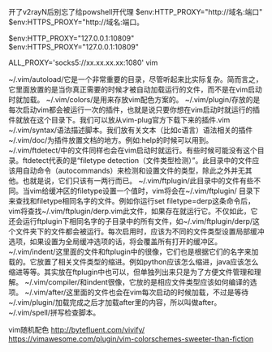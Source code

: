 开了v2rayN后别忘了给powshell开代理
$env:HTTP_PROXY="http://域名:端口"
$env:HTTPS_PROXY="http://域名:端口。

$env:HTTP_PROXY="127.0.0.1:10809"
$env:HTTPS_PROXY="127.0.0.1:10809"

ALL_PROXY='socks5://xx.xx.xx.xx:1080' vim

~/.vim/autoload/它是一个非常重要的目录，尽管听起来比实际复杂。简而言之，它里面放置的是当你真正需要的时候才被自动加载运行的文件，而不是在vim启动时就加载。
~/.vim/colors/是用来存放vim配色方案的。
~/.vim/plugin/存放的是每次启动vim都会被运行一次的插件，也就是说只要你想在vim启动时就运行的插件就放在这个目录下。我们可以放从vim-plug官方下载下来的插件.vim
~/.vim/syntax/语法描述脚本。我们放有关文本（比如c语言）语法相关的插件
~/.vim/doc/为插件放置文档的地方。例如:help的时候可以用到。
~/.vim/ftdetect/中的文件同样也会在vim启动时就运行。有些时候可能没有这个目录。ftdetect代表的是“filetype detection（文件类型检测）”。此目录中的文件应该用自动命令（autocommands）来检测和设置文件的类型，除此之外并无其他。也就是说，它们只该有一两行而已。
~/.vim/ftplugin/此目录中的文件有些不同。当vim给缓冲区的filetype设置一个值时，vim将会在~/.vim/ftplugin/ 目录下来查找和filetype相同名字的文件。例如你运行set filetype=derp这条命令后，vim将查找~/.vim/ftplugin/derp.vim此文件，如果存在就运行它。不仅如此，它还会运行ftplugin下相同名字的子目录中的所有文件，如~/.vim/ftplugin/derp/这个文件夹下的文件都会被运行。每次启用时，应该为不同的文件类型设置局部缓冲选项，如果设置为全局缓冲选项的话，将会覆盖所有打开的缓冲区。
~/.vim/indent/这里面的文件和ftplugin中的很像，它们也是根据它们的名字来加载的。它放置了相关文件类型的缩进。例如python应该怎么缩进，java应该怎么缩进等等。其实放在ftplugin中也可以，但单独列出来只是为了方便文件管理和理解。
~/.vim/compiler/和indent很像，它放的是相应文件类型应该如何编译的选项。
~/.vim/after/这里面的文件也会在vim每次启动的时候加载，不过是等待~/.vim/plugin/加载完成之后才加载after里的内容，所以叫做after。
~/.vim/spell/拼写检查脚本。

vim随机配色  http://bytefluent.com/vivify/
https://vimawesome.com/plugin/vim-colorschemes-sweeter-than-fiction
